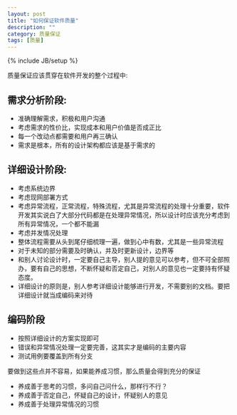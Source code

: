 ```yaml
---
layout: post
title: "如何保证软件质量"
description: ""
category: 质量保证
tags: [质量]
---
```

{% include JB/setup %}

质量保证应该贯穿在软件开发的整个过程中:

需求分析阶段:
----------

- 准确理解需求，积极和用户沟通
- 考虑需求的性价比，实现成本和用户价值是否成正比
- 每一个改动点都需要和用户再三确认
- 需求是根本，所有的设计架构都应该是基于需求的

详细设计阶段:
----------

- 考虑系统边界
- 考虑现网部署方式
- 考虑异常流程，正常流程，特殊流程，尤其是异常流程的处理十分重要，软件开发其实说白了大部分代码都是在处理异常情况，所以设计时应该充分考虑到所有异常情况，一个都不能漏
- 考虑并发情况处理
- 整体流程需要从头到尾仔细梳理一遍，做到心中有数，尤其是一些异常流程
- 对于未知的部分需要及时确认，并及时更新设计，边界等
- 和别人讨论设计时，一定要自己主导，别人提的意见可以参考，但不可全部照办，要有自己的思想，不断怀疑和否定自己，对别人的意见也一定要持有怀疑态度。
- 详细设计的原则是，别人参考详细设计能够进行开发，不需要别的文档。要把详细设计就当成编码来对待

编码阶段
----------

- 按照详细设计的方案实现即可
- 错误和异常情况处理一定要完善，这其实才是编码的主要内容
- 测试用例要覆盖到所有分支
 
 
要做到这些点并不容易，如果能养成习惯，那么质量会得到充分的保证

- 养成善于思考的习惯，多问自己问什么，那样行不行？
- 养成善于否定自己，怀疑自己的设计，怀疑别人的意见
- 养成善于处理异常情况的习惯
